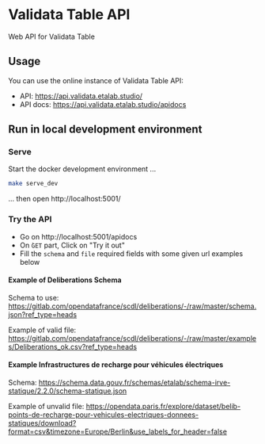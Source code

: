 # Validata Table API

Web API for Validata Table

## Usage

You can use the online instance of Validata Table API:

- API: https://api.validata.etalab.studio/
- API docs: https://api.validata.etalab.studio/apidocs

## Run in local development environment

### Serve

Start the docker development environment ...

```bash
make serve_dev
```
... then open http://localhost:5001/

### Try the API

- Go on http://localhost:5001/apidocs
- On `̀GET` part, Click on "Try it out"
- Fill the `schema` and `file` required fields with some given url examples below

#### Example of Deliberations Schema
Schema to use: https://gitlab.com/opendatafrance/scdl/deliberations/-/raw/master/schema.json?ref_type=heads

Example of valid file: https://gitlab.com/opendatafrance/scdl/deliberations/-/raw/master/examples/Deliberations_ok.csv?ref_type=heads


#### Example Infrastructures de recharge pour véhicules électriques
Schema: https://schema.data.gouv.fr/schemas/etalab/schema-irve-statique/2.2.0/schema-statique.json

Example of unvalid file: https://opendata.paris.fr/explore/dataset/belib-points-de-recharge-pour-vehicules-electriques-donnees-statiques/download?format=csv&timezone=Europe/Berlin&use_labels_for_header=false
